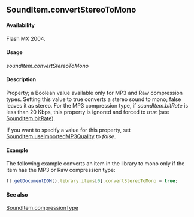 ## SoundItem.convertStereoToMono

#### Availability

Flash MX 2004.

#### Usage

*soundItem.convertStereoToMono*

#### Description

Property; a Boolean value available only for MP3 and Raw compression types. Setting this value to true converts a stereo sound to mono; false leaves it as stereo. For the MP3 compression type, if *soundItem.bitRate* is less than 20 Kbps, this property is ignored and forced to *true* (see [SoundItem.bitRate](../SoundItem_object/SoundItem.md)).

If you want to specify a value for this property, set [SoundItem.useImportedMP3Quality](../SoundItem_object/SoundItem13.md) to *false*.

#### Example

The following example converts an item in the library to mono only if the item has the MP3 or Raw compression type:

```javascript
fl.getDocumentDOM().library.items[0].convertStereoToMono = true;
```

#### See also

[SoundItem.compressionType](../SoundItem_object/SoundItem2.md)
